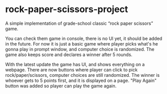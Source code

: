 # rock-paper-scissors-project

A simple implementation of grade-school classic “rock paper scissors” game.

You can check them game in console, there is no UI yet, it should be added in the future. For now it is just a basic game where player picks what's he gonna play in prompt window, and computer choice is randomized. The game also keeps score and declares a winner after 5 rounds.

With the latest update the game has UI, and shows everything on a webpage. There are now buttons where player can click to pick rock/paper/scissors, computer choices are still randomized. The winner is whoever gets to 5 points first, and it is displayed on a page. "Play Again" button was added so player can play the game again.

